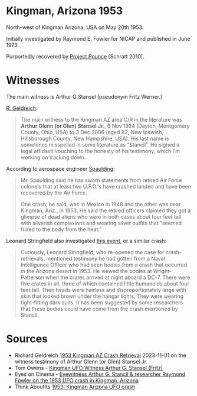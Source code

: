 # Kingman, Arizona 1953

North-west of Kingman Arizona, USA on May 20th 1953.

Initially investigated by Raymond E. Fowler for NICAP and published in June 1973.

Purportedly recovered by [Project Pounce](../../projects/pounce.md) [Schratt 2010].

# Witnesses

The main witness is Arthur G.Stansel (pseudonym Fritz Werner.)

[R. Geldreich](https://medium.com/@richgel99/crash-retrieval-leak-timeline-4b75b8ef529a):

> The main witness to the Kingman AZ area C/R in the literature was **Arthur Glenn (or Glen) Stansel Jr**.,
> 6 Nov 1924 (Dayton, Montgomery County, Ohio, USA) to 3 Dec 2006 (aged 82, New Ipswich, Hillsborough County, New Hampshire, USA).
> His last name is sometimes misspelled in some literature as “Stancil”.
> He signed a legal affidavit vouching to the honesty of his testimony, which I’m working on tracking down.

According to aerospace engineer [Spaulding](https://rense.com/general13/historic_ciasurvel.htm):

> Mr. Spaulding said he has sworn statements from retired Air Force colonels that at least two U.F.O.'s have crashed landed and have been recovered by the Air Force.
> 
> One crash, he said, was in Mexico in 1948 and the other was near Kingman, Ariz., in 1953.
> He said the retired officers claimed they got a glimpse of dead aliens who were in both cases about
> four feet tall with silverish complexions and wearing silver outfits that "seemed fused to the body from the heat." 

Leonard Stringfield also investigated [this event](https://www.thinkaboutitdocs.com/1953-may-20-kingman-arizona-ufo-crash/), or a similar crash:

> Curiously, Leonard Stringfield, who re-opened the case for crash-retrievals, mentioned testimony he had gotten from a Naval Intelligence
> Officer who had seen bodies from a crash that occurred in the Arizona desert in 1953. He viewed the bodies at Wright-Patterson when the
> crates arrived at night aboard a DC-7. There were five crates in all, three of which contained little humanoids about four feet tall.
> Their heads were hairless and disproportionately large with skin that looked brown under the hangar lights.
> They were wearing tight-fitting dark suits.
> It has been suggested by some researchers that these bodies could have come from the crash mentioned by Stancil.

# Sources

- Richard Geldreich [1953 Kingman AZ Crash Retrieval](https://medium.com/@richgel99/1953-kingman-az-crash-retrieval-6eac40d724c7) 2023-11-01 on the witness testimony of Arthur Glenn (or Glen) Stansel Jr.
- Tom Owens - [Kingman UFO Witness Arthur G. Stansel (Fritz)](https://www.youtube.com/watch?v=5AxDCR3O75w)
- Eyes on Cinema - [Eyewitness Arthur G. Stancil & researcher Raymond Fowler on the 1953 UFO crash in Kingman, Arizona](https://www.youtube.com/watch?v=L4CvjWEB6C8)
- Think AboutIts [1953: Kingman Arizona UFO crash](https://www.thinkaboutitdocs.com/1953-may-20-kingman-arizona-ufo-crash/)
